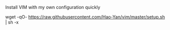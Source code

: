 Install VIM with my own configuration quickly

 wget -qO- https://raw.githubusercontent.com/Hao-Yan/vim/master/setup.sh | sh -x 
